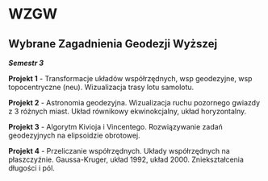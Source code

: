 # WZGW
## Wybrane Zagadnienia Geodezji Wyższej 
__*Semestr 3*__


__Projekt 1__ - Transformacje układów współrzędnych, wsp geodezyjne, wsp topocentryczne (neu). Wizualizacja trasy lotu samolotu. 

__Projekt 2__ - Astronomia geodezyjna. Wizualizacja ruchu pozornego gwiazdy z 3 różnych miast. Układ równikowy ekwinokcjalny, układ horyzontalny.

__Projekt 3__ - Algorytm Kivioja i Vincentego. Rozwiązywanie zadań geodezyjnych na elipsoidzie obrotowej.

__Projekt 4__ - Przeliczanie współrzędnych. Układy współrzędnych na płaszczyźnie. Gaussa-Kruger, układ 1992, układ 2000. Zniekształcenia długości i pól.
